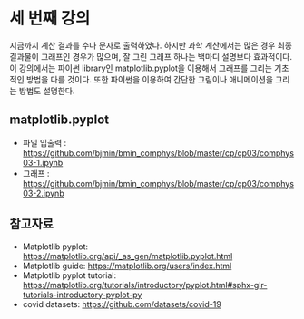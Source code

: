 # 세 번째 강의 

지금까지 계산 결과를 수나 문자로 출력하였다. 하지만 과학 계산에서는 많은 경우 최종 결과물이 그래프인 경우가 많으며, 잘 그린 그래프 하나는 백마디 설명보다 효과적이다. 이 강의에서는 파이썬 library인 matplotlib.pyplot을 이용해서 그래프를 그리는 기초적인 방법을 다를 것이다. 또한 파이썬을 이용하여 간단한 그림이나 애니메이션을 그리는 방법도 설명한다.  

## matplotlib.pyplot

* 파일 입출력 : https://github.com/bjmin/bmin_comphys/blob/master/cp/cp03/comphys03-1.ipynb
* 그래프 : https://github.com/bjmin/bmin_comphys/blob/master/cp/cp03/comphys03-2.ipynb


## 참고자료

* Matplotlib pyplot: https://matplotlib.org/api/_as_gen/matplotlib.pyplot.html
* Matplotlib guide: https://matplotlib.org/users/index.html
* Matplotlib pyplot tutorial: https://matplotlib.org/tutorials/introductory/pyplot.html#sphx-glr-tutorials-introductory-pyplot-py
* covid datasets: https://github.com/datasets/covid-19
